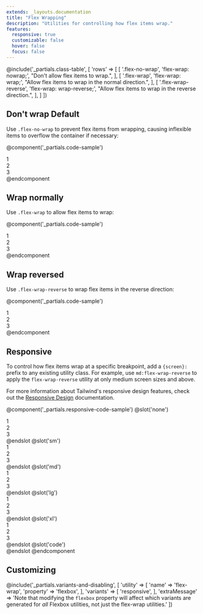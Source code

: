```yaml
---
extends: _layouts.documentation
title: "Flex Wrapping"
description: "Utilities for controlling how flex items wrap."
features:
  responsive: true
  customizable: false
  hover: false
  focus: false
---
```


@include('_partials.class-table', [
  'rows' => [
    [
      '.flex-no-wrap',
      'flex-wrap: nowrap;',
      "Don't allow flex items to wrap.",
    ],
    [
      '.flex-wrap',
      'flex-wrap: wrap;',
      "Allow flex items to wrap in the normal direction.",
    ],
    [
      '.flex-wrap-reverse',
      'flex-wrap: wrap-reverse;',
      "Allow flex items to wrap in the reverse direction.",
    ],
  ]
])

## Don't wrap <span class="ml-2 font-semibold text-grey-dark text-sm uppercase tracking-wide">Default</span>

Use `.flex-no-wrap` to prevent flex items from wrapping, causing inflexible items to overflow the container if necessary:

@component('_partials.code-sample')
<div class="flex flex-no-wrap bg-grey-lighter">
  <div class="w-2/5 flex-none p-2">
    <div class="text-grey-darker text-center bg-grey-light p-2">1</div>
  </div>
  <div class="w-2/5 flex-none p-2">
    <div class="text-grey-darker text-center bg-grey-light p-2">2</div>
  </div>
  <div class="w-2/5 flex-none p-2">
    <div class="text-grey-darker text-center bg-grey-light p-2">3</div>
  </div>
</div>
@endcomponent

## Wrap normally

Use `.flex-wrap` to allow flex items to wrap:

@component('_partials.code-sample')
<div class="flex flex-wrap bg-grey-lighter">
  <div class="w-2/5 p-2">
    <div class="text-grey-darker text-center bg-grey-light p-2">1</div>
  </div>
  <div class="w-2/5 p-2">
    <div class="text-grey-darker text-center bg-grey-light p-2">2</div>
  </div>
  <div class="w-2/5 p-2">
    <div class="text-grey-darker text-center bg-grey-light p-2">3</div>
  </div>
</div>
@endcomponent

## Wrap reversed

Use `.flex-wrap-reverse` to wrap flex items in the reverse direction:

@component('_partials.code-sample')
<div class="flex flex-wrap-reverse bg-grey-lighter">
  <div class="w-2/5 p-2">
    <div class="text-grey-darker text-center bg-grey-light p-2">1</div>
  </div>
  <div class="w-2/5 p-2">
    <div class="text-grey-darker text-center bg-grey-light p-2">2</div>
  </div>
  <div class="w-2/5 p-2">
    <div class="text-grey-darker text-center bg-grey-light p-2">3</div>
  </div>
</div>
@endcomponent

## Responsive

To control how flex items wrap at a specific breakpoint, add a `{screen}:` prefix to any existing utility class. For example, use `md:flex-wrap-reverse` to apply the `flex-wrap-reverse` utility at only medium screen sizes and above.

For more information about Tailwind's responsive design features, check out the [Responsive Design](/docs/responsive-design) documentation.

@component('_partials.responsive-code-sample')
@slot('none')
<div class="flex flex-no-wrap bg-grey-lighter">
  <div class="w-2/5 flex-none p-2">
    <div class="text-grey-darker text-center bg-grey-light p-2">1</div>
  </div>
  <div class="w-2/5 flex-none p-2">
    <div class="text-grey-darker text-center bg-grey-light p-2">2</div>
  </div>
  <div class="w-2/5 flex-none p-2">
    <div class="text-grey-darker text-center bg-grey-light p-2">3</div>
  </div>
</div>
@endslot
@slot('sm')
<div class="flex flex-wrap bg-grey-lighter">
  <div class="w-2/5 flex-none p-2">
    <div class="text-grey-darker text-center bg-grey-light p-2">1</div>
  </div>
  <div class="w-2/5 flex-none p-2">
    <div class="text-grey-darker text-center bg-grey-light p-2">2</div>
  </div>
  <div class="w-2/5 flex-none p-2">
    <div class="text-grey-darker text-center bg-grey-light p-2">3</div>
  </div>
</div>
@endslot
@slot('md')
<div class="flex flex-wrap-reverse bg-grey-lighter">
  <div class="w-2/5 flex-none p-2">
    <div class="text-grey-darker text-center bg-grey-light p-2">1</div>
  </div>
  <div class="w-2/5 flex-none p-2">
    <div class="text-grey-darker text-center bg-grey-light p-2">2</div>
  </div>
  <div class="w-2/5 flex-none p-2">
    <div class="text-grey-darker text-center bg-grey-light p-2">3</div>
  </div>
</div>
@endslot
@slot('lg')
<div class="flex flex-no-wrap bg-grey-lighter">
  <div class="w-2/5 flex-none p-2">
    <div class="text-grey-darker text-center bg-grey-light p-2">1</div>
  </div>
  <div class="w-2/5 flex-none p-2">
    <div class="text-grey-darker text-center bg-grey-light p-2">2</div>
  </div>
  <div class="w-2/5 flex-none p-2">
    <div class="text-grey-darker text-center bg-grey-light p-2">3</div>
  </div>
</div>
@endslot
@slot('xl')
<div class="flex flex-wrap bg-grey-lighter">
  <div class="w-2/5 flex-none p-2">
    <div class="text-grey-darker text-center bg-grey-light p-2">1</div>
  </div>
  <div class="w-2/5 flex-none p-2">
    <div class="text-grey-darker text-center bg-grey-light p-2">2</div>
  </div>
  <div class="w-2/5 flex-none p-2">
    <div class="text-grey-darker text-center bg-grey-light p-2">3</div>
  </div>
</div>
@endslot
@slot('code')
<div class="none:flex-no-wrap sm:flex-wrap md:flex-wrap-reverse lg:flex-no-wrap xl:flex-wrap ...">
  <!-- ... -->
</div>
@endslot
@endcomponent

## Customizing

@include('_partials.variants-and-disabling', [
    'utility' => [
        'name' => 'flex-wrap',
        'property' => 'flexbox',
    ],
    'variants' => [
        'responsive',
    ],
    'extraMessage' => 'Note that modifying the <code>flexbox</code> property will affect which variants are generated for <em>all</em> Flexbox utilities, not just the flex-wrap utilities.'
])
